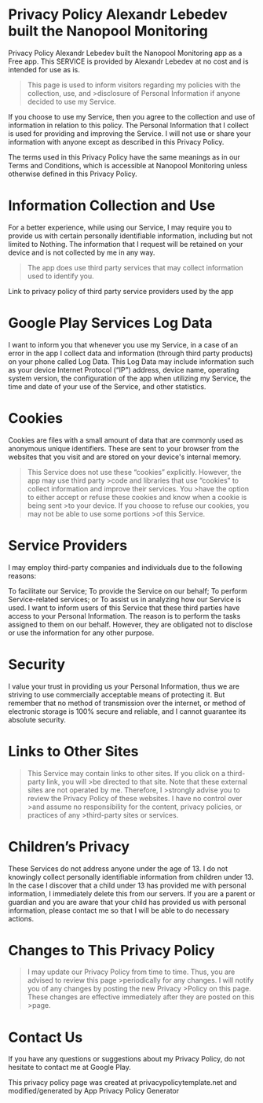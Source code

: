 # Privacy Policy Alexandr Lebedev built the Nanopool Monitoring
Privacy Policy Alexandr Lebedev built the Nanopool Monitoring app as a Free app. This SERVICE is provided by Alexandr Lebedev at no cost and is intended for use as is.

>This page is used to inform visitors regarding my policies with the collection, use, and >disclosure of Personal Information if anyone decided to use my Service.

If you choose to use my Service, then you agree to the collection and use of information in relation to this policy. The Personal Information that I collect is used for providing and improving the Service. I will not use or share your information with anyone except as described in this Privacy Policy.

The terms used in this Privacy Policy have the same meanings as in our Terms and Conditions, which is accessible at Nanopool Monitoring unless otherwise defined in this Privacy Policy.

# Information Collection and Use

For a better experience, while using our Service, I may require you to provide us with certain personally identifiable information, including but not limited to Nothing. The information that I request will be retained on your device and is not collected by me in any way.

>The app does use third party services that may collect information used to identify you.

Link to privacy policy of third party service providers used by the app

# Google Play Services Log Data

I want to inform you that whenever you use my Service, in a case of an error in the app I collect data and information (through third party products) on your phone called Log Data. This Log Data may include information such as your device Internet Protocol (“IP”) address, device name, operating system version, the configuration of the app when utilizing my Service, the time and date of your use of the Service, and other statistics.

# Cookies

Cookies are files with a small amount of data that are commonly used as anonymous unique identifiers. These are sent to your browser from the websites that you visit and are stored on your device's internal memory.

>This Service does not use these “cookies” explicitly. However, the app may use third party >code and libraries that use “cookies” to collect information and improve their services. You >have the option to either accept or refuse these cookies and know when a cookie is being sent >to your device. If you choose to refuse our cookies, you may not be able to use some portions >of this Service.

# Service Providers

I may employ third-party companies and individuals due to the following reasons:

To facilitate our Service; To provide the Service on our behalf; To perform Service-related services; or To assist us in analyzing how our Service is used. I want to inform users of this Service that these third parties have access to your Personal Information. The reason is to perform the tasks assigned to them on our behalf. However, they are obligated not to disclose or use the information for any other purpose.

# Security

I value your trust in providing us your Personal Information, thus we are striving to use commercially acceptable means of protecting it. But remember that no method of transmission over the internet, or method of electronic storage is 100% secure and reliable, and I cannot guarantee its absolute security.

# Links to Other Sites

>This Service may contain links to other sites. If you click on a third-party link, you will >be directed to that site. Note that these external sites are not operated by me. Therefore, I >strongly advise you to review the Privacy Policy of these websites. I have no control over >and assume no responsibility for the content, privacy policies, or practices of any >third-party sites or services.

# Children’s Privacy

These Services do not address anyone under the age of 13. I do not knowingly collect personally identifiable information from children under 13. In the case I discover that a child under 13 has provided me with personal information, I immediately delete this from our servers. If you are a parent or guardian and you are aware that your child has provided us with personal information, please contact me so that I will be able to do necessary actions.

# Changes to This Privacy Policy

>I may update our Privacy Policy from time to time. Thus, you are advised to review this page >periodically for any changes. I will notify you of any changes by posting the new Privacy >Policy on this page. These changes are effective immediately after they are posted on this >page.

# Contact Us

If you have any questions or suggestions about my Privacy Policy, do not hesitate to contact me at Google Play.

This privacy policy page was created at privacypolicytemplate.net and modified/generated by App Privacy Policy Generator
